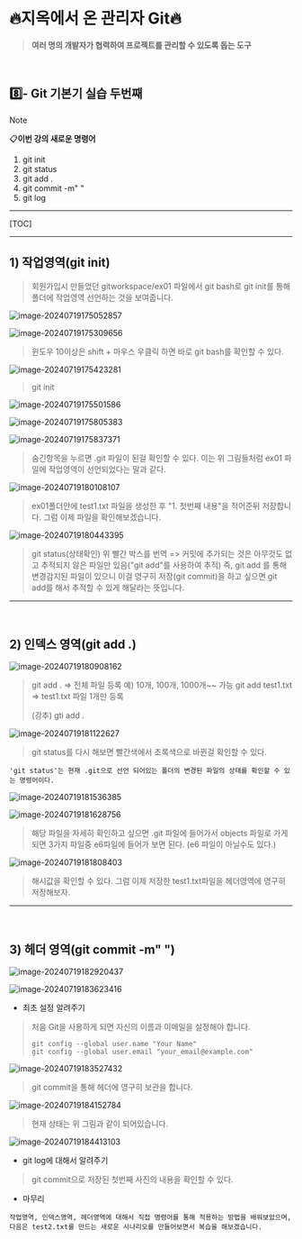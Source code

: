 # 🔥지옥에서 온 관리자 Git🔥

> **여러 명의 개발자가 협력하여 프로젝트를 관리할 수 있도록 돕는 도구**

<br>

## 8️⃣- Git 기본기 실습 두번째

> [!note]
>
>  📋**이번 강의 새로운 명령어**
>
> 1. git init
> 2. git status
> 3. git add .
> 4. git commit -m" "
> 5. git log

<hr>

[TOC]

<hr>

## 1) 작업영역(git init)


> 회원가입시 만들었던 gitworkspace/ex01 파일에서 git bash로 git init를 통해 폴더에 작업영역 선언하는 것을 보여줍니다.

![image-20240719175052857](https://raw.githubusercontent.com/kjh5848/typora-image/main/image/image-20240719175052857.png)

![image-20240719175309656](https://raw.githubusercontent.com/kjh5848/typora-image/main/image/image-20240719175309656.png)

> 윈도우 10이상은 shift + 마우스 우클릭 하면 바로 git bash를 확인할 수 있다.

![image-20240719175423281](https://raw.githubusercontent.com/kjh5848/typora-image/main/image/image-20240719175423281.png)

> git init

![image-20240719175501586](https://raw.githubusercontent.com/kjh5848/typora-image/main/image/image-20240719175501586.png)

![image-20240719175805383](https://raw.githubusercontent.com/kjh5848/typora-image/main/image/image-20240719175805383.png)

![image-20240719175837371](https://raw.githubusercontent.com/kjh5848/typora-image/main/image/image-20240719175837371.png)

> 숨긴항목을 누르면 .git 파일이 된걸 확인할 수 있다. 이는 위 그림들처럼 ex01 파일에 작업영역이 선언되었다는 말과 같다.

![image-20240719180108107](https://raw.githubusercontent.com/kjh5848/typora-image/main/image/image-20240719180108107.png)

> ex01폴더안에 test1.txt 파일을 생성한 후 "1. 첫번째 내용"을 적어준뒤 저장합니다. 그럼 이제 파일을 확인해보겠습니다.

![image-20240719180443395](https://raw.githubusercontent.com/kjh5848/typora-image/main/image/image-20240719180443395.png)

> git status(상태확인) 위 빨간 박스를 번역 =>  커밋에 추가되는 것은 아무것도 없고 추적되지 않은 파일만 있음("git add"를 사용하여 추적) 즉, git add 를 통해 변경감지된 파일이 있으니 이걸 영구히 저장(git commit)을 하고 싶으면 git add를 해서 추적할 수 있게 해달라는 뜻입니다.

<hr>

<br>

## 2) 인덱스 영역(git add .)

![image-20240719180908162](https://raw.githubusercontent.com/kjh5848/typora-image/main/image/image-20240719180908162.png)

> git add .  => 전체 파일 등록  예) 10개, 100개, 1000개~~ 가능
> git add test1.txt => test1.txt 파일 1개만 등록
>
> (강추) gti add . 

![image-20240719181122627](https://raw.githubusercontent.com/kjh5848/typora-image/main/image/image-20240719181122627.png)

> git status를 다시 해보면 빨간색에서 초록색으로 바뀐걸 확인할 수 있다.

```
'git status'는 현재 .git으로 선언 되어있는 폴더의 변경된 파일의 상태를 확인할 수 있는 명령어이다.
```



![image-20240719181536385](https://raw.githubusercontent.com/kjh5848/typora-image/main/image/image-20240719181536385.png)

![image-20240719181628756](https://raw.githubusercontent.com/kjh5848/typora-image/main/image/image-20240719181628756.png)

> 해당 파일을 자세히 확인하고 싶으면 .git 파일에 들어가서 objects 파일로 가게되면 3가지 파일중 e6파일에 들어가 보면 된다. (e6 파일이 아닐수도 있다.)

![image-20240719181808403](https://raw.githubusercontent.com/kjh5848/typora-image/main/image/image-20240719181808403.png)



> 해시값을 확인할 수 있다. 그럼 이제 저장한 test1.txt파일을 헤더영역에 영구히 저장해보자.

<hr>

<br>

## 3) 헤더 영역(git commit -m"  ")

![image-20240719182920437](https://raw.githubusercontent.com/kjh5848/typora-image/main/image/image-20240719182920437.png)

![image-20240719183623416](https://raw.githubusercontent.com/kjh5848/typora-image/main/image/image-20240719183623416.png)

- 최초 설정 알려주기

> 처음 Git을 사용하게 되면 자신의 이름과 이메일을 설정해야 합니다.
>
> ```console
> git config --global user.name "Your Name"
> git config --global user.email "your_email@example.com"
> ```

![image-20240719183527432](https://raw.githubusercontent.com/kjh5848/typora-image/main/image/image-20240719183527432.png)

> git commit을 통해 헤더에 영구히 보관을 합니다.

![image-20240719184152784](https://raw.githubusercontent.com/kjh5848/typora-image/main/image/image-20240719184152784.png)

> 현재 상태는 위 그림과 같이 되어있습니다.

![image-20240719184413103](https://raw.githubusercontent.com/kjh5848/typora-image/main/image/image-20240719184413103.png)

- git log에 대해서 알려주기

> git commit으로 저장된 첫번째 사진의 내용을 확인할 수 있다.

- 마무리

```
작업영역, 인덱스영역, 헤더영역에 대해서 직접 명령어를 통해 적용하는 방법을 배워보았으며, 다음은 test2.txt를 만드는 새로운 시나리오를 만들어보면서 복습을 해보겠습니다.
```

